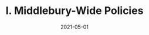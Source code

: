 ---
slug: "/pages/iii.-policies-for-the-language-schools/c.-financial-policie/c.1-fees"
date: "2021-05-01"
title: "I. Middlebury-Wide Policies"
---